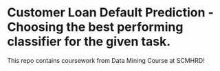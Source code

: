 # Customer Loan Default Prediction - Choosing the best performing classifier for the given task.

This repo contains coursework from Data Mining Course at SCMHRD!
